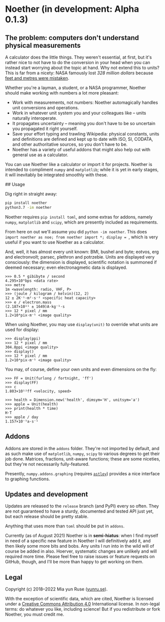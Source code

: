# Noether (in development: Alpha 0.1.3)

## The problem: computers don't understand physical measurements

A calculator does the little things. They weren't essential, at first, but it's rather nice to not have to do the conversion in your head when you can instead start worrying about the topic at hand. Why not extend this to units? This is far from a nicety: NASA famously lost *328 million dollars* because [feet and metres were mistaken](https://medium.com/predict/a-328-million-dollar-conversion-error-f6d525c85fd2). 

Whether you're a layman, a student, or a NASA programmer, Noether should make working with numbers a lot more pleasant:

- Work with measurements, not numbers: Noether automagically handles unit conversions and operations.
- Work in whatever unit system you and your colleagues like – units naturally interoperate.
- It propagates uncertainty – meaning you don't have to be so uncertain you propagated it right yourself.
- Save your effort typing and trawling Wikipedia: physical constants, units and definitions are defined and kept up to date with ISO, SI, CODATA, and other authoritative sources, so you don't have to be.
- Noether has a variety of useful addons that might also help out with general use as a calculator.

You can use Noether like a calculator or import it for projects. Noether is intended to compliment `numpy` and `matplotlib`; while it is yet in early stages, it will inevitably be integrated smoothly with these.

## Usage 

Dig right in straight away:

```bash
pip install noether
python3.7 -im noether
```

Noether requires `pip install toml`, and some extras for addons, namely `numpy`, `matplotlib` and `scipy`, which are presently included as requirements.

From here on out we'll assume you did `python -im noether`. This does `import noether as noe; from noether import *; display = `, which is very useful if you want to use Noether as a calculator.

And, well, it has almost every unit known: BMI, bushel and byte; eotvos, erg and electronvolt; parsec, plethron and potrzebie. Units are displayed very consciously: the dimension is displayed, scientific notation is summoned if deemed necessary; even electronagmetic data is displayed.

```
>>> 0.5 * gibibyte / second
4.295×10⁹bps <data rate>
>>> metre
1m <wavelength: radio, VHF, P>
>>> (joule / kilogram / kelvin)(12, 2)
12 ± 2K⁻¹·m²·s⁻² <specific heat capacity>
>>> e / electron.mass
(2.187×10¹¹ ± 1649)A·kg⁻¹·s
>>> 12 * pixel / mm
1.2×10⁴pix·m⁻¹ <image quality>
```

When using Noether, you may use `display(unit)` to override what units are used for display:

```
>>> display(ppi)
>>> 12 * pixel / mm
304.8ppi <image quality>
>>> display()
>>> 12 * pixel / mm
1.2×10⁴pix·m⁻¹ <image quality>
```

You may, of course, define your own units and even dimensions on the fly:

```
>>> FF = Unit(furlong / fortnight, 'ff')
>>> display(FF)
>>> c
1.803×10¹²ff <velocity, speed>

>>> health = Dimension.new('health', dimsym='H', unitsym='a')
>>> apple = Unit(health)
>>> print(health * time)
H·T
>>> apple / day
1.157×10⁻⁵a·s⁻¹
```

## Addons

Addons are stored in the `addons` folder. They're not imported by default, and as such make use of `matplotlib`, `numpy`, `scipy` to various degrees to get their job done. Matrices, fractions, unit-aware functions; these are some niceties, but they're not necessarily fully-featured.

Presently, `numpy.addons.graphing` (requires [`astley`](https://github.com/yunruse/astley)) provides a nice interface to graphing functions.

## Updates and development

Updates are released to the `release` branch (and PyPI) every so often. They are not guaranteed to have a sturdy, documented and tested API just yet, but each release should be pretty stable.

Anything that uses more than `toml` should be put in `addons`.

Currently (as of August 2021) Noether is in **semi-hiatus**: when I find myself in need of a specific new feature in Noether I will definitively add it, and then likely some more bits and bobs. Any units I run into in the wild will of course be added in also. Hoerver, systematic changes are unlikely and will required more time. Please feel free to raise issues or feature requests on GitHub, though, and I'll be more than happy to get working on them.

## Legal

Copyright (c) 2018–2022 Mia yun Ruse ([yunru.se]).

With the exception of scientific data, which are cited, Noether is licensed under a [Creative Commons Attribution 4.0](cc) International license. In non-legal terms: do whatever you like, including science!
But if you redistribute or fork Noether, you must credit me.

[yunru.se]: https://yunru.se/
[cc]: https://creativecommons.org/licenses/by/4.0/
